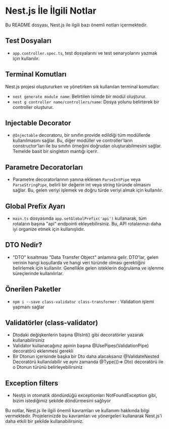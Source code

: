# Nest.js İle İlgili Notlar

Bu README dosyası, Nest.js ile ilgili bazı önemli notları içermektedir.

## Test Dosyaları

- `app.controller.spec.ts`, test dosyalarını ve test senaryolarını yazmak için kullanılır.

## Terminal Komutları

Nest.js projesi oluştururken ve yönetirken sık kullanılan terminal komutları:

- `nest generate module name`: Belirtilen isimde bir modül oluşturur.
- `nest g controller name/controllers/name`: Dosya yolunu belirterek bir controller oluşturur.

## Injectable Decorator

- `@Injectable` decoratoru, bir sınıfın provide edildiği tüm modüllerde kullanılmasını sağlar. Bu, diğer modüller ve controller'ların constructor'ları ile bu sınıfın örneğini doğrudan oluşturabilmesini sağlar. Temelde basit bir singleton mantığı içerir.

## Parametre Decoratorları

- Parametre decoratorlarının yanına eklenen `ParseIntPipe` veya `ParseStringPipe`, belirli bir değerin int veya string türünde olmasını sağlar. Bu, gelen veriyi işlemek ve doğru türde veriyi almak için kullanılır.

## Global Prefix Ayarı

- `main.ts` dosyasında `app.setGlobalPrefix('api')` kullanarak, tüm rotaların başına "api" endpointi ekleyebilirsiniz. Bu, API rotalarınızı daha iyi organize etmek için kullanışlıdır.

## DTO Nedir?

- "DTO" kısaltması "Data Transfer Object" anlamına gelir. DTO'lar, gelen verinin hangi koşullarda ve hangi veri türünde olması gerektiğini belirlemek için kullanılır. Genellikle gelen isteklerin doğrulama ve işlenme süreçlerinde kullanılırlar.

## Önerilen Paketler
- `npm i --save class-validator class-transformer` : Validation işlemi yapmanı sağlar

## Validatörler (class-validator)
- Dtodaki değişkenlerin başına @IsInt() gibi decoratörler yazarak kullanabilirsiniz
- Validator kullanacağınız apinin başına @UsePipes(ValidationPipe) decoratörü eklenmesi gerekli
- Bir Dtonun içerisinde başka bir Dto daha alacaksanız @ValidateNested Decoratörü kullanılabilir ve aynı zamanda @Type(()=> Dto)  decoratörü ile o Dtonun türünü belirleyebilirsiniz

## Exception filters
- Nestjs in otomatik döndürdüğü exceptionları NotFoundException gibi, bizim istediğimiz şekilde döndürmesini sağlıyor


Bu notlar, Nest.js ile ilgili önemli kavramları ve kullanımı hakkında bilgi vermektedir. Projelerinizde bu kavramları ve yönergeleri kullanarak Nest.js'i daha etkili bir şekilde kullanabilirsiniz.


